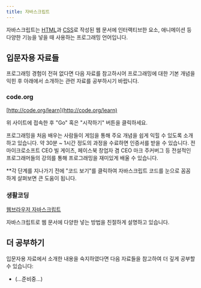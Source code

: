 ```yaml
---
title: 자바스크립트
---
```

자바스크립트는 [HTML](/docs/HTML.html)과 [CSS](/docs/CSS.html)로 작성된 웹 문서에 인터랙티브한 요소, 애니메이션 등 다양한 기능을 넣을 때
사용하는 프로그래밍 언어입니다.


## 입문자용 자료들

프로그래밍 경험이 전혀 없다면 다음 자료를 참고하시어 프로그래밍에 대한 기본 개념을 익힌 후 아래에서 소개하는 관련 자료를 공부하시기 바랍니다.

### code.org

[http://code.org/learn](http://code.org/learn)

위 사이트에 접속한 후 "Go" 혹은 "시작하기" 버튼을 클릭하세요.

프로그래밍을 처음 배우는 사람들이 게임을 통해 주요 개념을 쉽게 익힐 수 있도록 소개하고 있습니다. 약 30분 ~ 1시간 정도의 과정을 수료하면
인증서를 받을 수 있습니다. 전 마이크로소프트 CEO 빌 게이츠, 페이스북 창업자 겸 CEO 마크 주커버그 등 전설적인 프로그래머들의 강의를 통해
프로그래밍을 재미있게 배울 수 있습니다.

**각 단계를 지나가기 전에 "코드 보기"를 클릭하여 자바스크립트 코드를 눈으로 꼼꼼하게 살펴보면 큰 도움이 됩니다.

### 생활코딩

[웹브라우저 자바스크립트](https://opentutorials.org/course/1375)

자바스크립트로 웹 문서에 다양한 넣는 방법을 친절하게 설명하고 있습니다.


## 더 공부하기

입문자용 자료에서 소개한 내용을 숙지하였다면 다음 자료들을 참고하여 더 깊게 공부할 수 있습니다:

*   (...준비중...)
